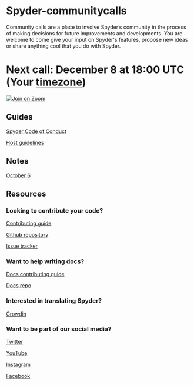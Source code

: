 # Spyder-communitycalls
Community calls are a place to involve Spyder’s community in the process of making decisions for future improvements and developments. You are welcome to come give your input on Spyder's features, propose new ideas or share anything cool that you do with Spyder.

# Next call: December 8 at 18:00 UTC (Your [timezone](https://arewemeetingyet.com/UTC/2021-12-08/18:00/Spyder%20community%20call))

[![Join on Zoom](https://img.shields.io/badge/-Join%20on%20Zoom-brightgreen)](https://us02web.zoom.us/j/85204195850?pwd=dDJhRG1UUjNZUVkzV1ZhNyt2eTFEdz09)

## Guides

[Spyder Code of Conduct](https://github.com/spyder-ide/spyder/blob/master/CODE_OF_CONDUCT.md)

[Host guidelines](https://github.com/isabela-pf/jupyter-communitycalls/blob/main/host-guidelines.md)

## Notes

[October 6](https://hackmd.io/pxsme-fPSKmkd8s5SIs_Yg)


## Resources

### Looking to contribute your code?

[Contributing guide](https://github.com/spyder-ide/spyder/blob/master/CONTRIBUTING.md)

[Github repository](https://github.com/spyder-ide)

[Issue tracker](https://github.com/spyder-ide/spyder/issues)


### Want to help writing docs?

[Docs contributing guide](https://github.com/spyder-ide/spyder-docs/blob/master/CONTRIBUTING.md)

[Docs repo](https://github.com/spyder-ide/spyder-docs)


### Interested in translating Spyder?

[Crowdin](https://crowdin.com/project/spyder)


### Want to be part of our social media?

[Twitter](https://twitter.com/spyder_ide)

[YouTube](https://www.youtube.com/Spyder-IDE)

[Instagram](https://instagram.com/spyderide)

[Facebook](https://www.facebook.com/SpyderIDE)







